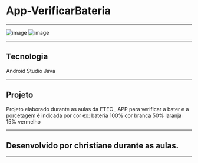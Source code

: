 # App-VerificarBateria
--------------------------------------------------------------------------------------------------------------------

![image](https://user-images.githubusercontent.com/72118415/133039482-375b428d-7646-4069-8f06-b5323546cd08.png)
![image](https://user-images.githubusercontent.com/72118415/133039567-9bf00ddd-79ae-4542-8315-9251a847b623.png)


-------------------------------------------------- -------------------------------------------------- ----------------
## Tecnologia 

Android  Studio
Java
********************************************************************************************************************
##  Projeto

Projeto elaborado durante as aulas da ETEC , APP para verificar a bater e a porcetagem é indicada por cor ex: 
bateria 100% cor branca
50% laranja
15% vermelho
*******************************************************************************************************************
##  Desenvolvido por christiane durante as aulas.
********************************************************************************************************************
